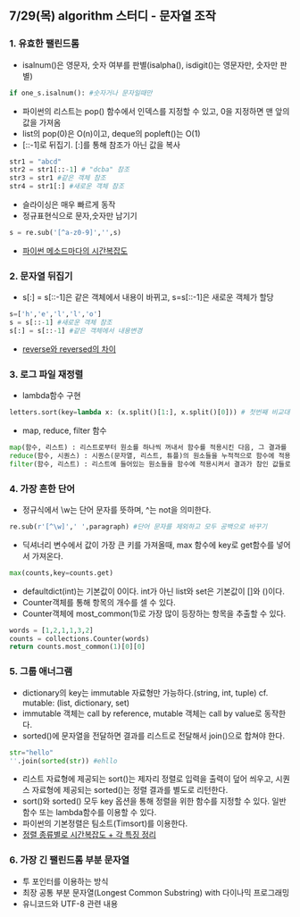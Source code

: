 ## 7/29(목) algorithm 스터디 - 문자열 조작
### 1. 유효한 팰린드롬
*  isalnum()은 영문자, 숫자 여부를 판별(isalpha(), isdigit()는 영문자만, 숫자만 판별)
```python
if one_s.isalnum(): #숫자거나 문자일때만
```

*  파이썬의 리스트는 pop() 함수에서 인덱스를 지정할 수 있고, 0을 지정하면 맨 앞의 값을 가져옴
*  list의 pop(0)은 O(n)이고, deque의 popleft()는 O(1)
*  [::-1]로 뒤집기. [:]를 통해 참조가 아닌 값을 복사
```python
str1 = "abcd"
str2 = str1[::-1] # "dcba" 참조
str3 = str1 #같은 객체 참조
str4 = str1[:] #새로운 객체 참조
```
*  슬라이싱은 매우 빠르게 동작
*  정규표현식으로 문자,숫자만 남기기
```python
s = re.sub('[^a-z0-9]','',s) 
```
*  [파이썬 메소드마다의 시간복잡도](https://wayhome25.github.io/python/2017/06/14/time-complexity)


### 2. 문자열 뒤집기
* s[:] = s[::-1]은 같은 객체에서 내용이 바뀌고, s=s[::-1]은 새로운 객체가 할당
```python
s=['h','e','l','l','o']
s = s[::-1] #새로운 객체 참조
s[:] = s[::-1] #같은 객체에서 내용변경
```
*  [reverse와 reversed의 차이](https://itholic.github.io/python-reverse-reversed/)


### 3. 로그 파일 재정렬
* lambda함수 구현
```python
letters.sort(key=lambda x: (x.split()[1:], x.split()[0])) # 첫번째 비교대상이 리스트
```
* map, reduce, filter 함수
```python
map(함수, 리스트) : 리스트로부터 원소를 하나씩 꺼내서 함수를 적용시킨 다음, 그 결과를 새로운 리스트에 담기
reduce(함수, 시퀀스) : 시퀀스(문자열, 리스트, 튜플)의 원소들을 누적적으로 함수에 적용
filter(함수, 리스트) : 리스트에 들어있는 원소들을 함수에 적용시켜서 결과가 참인 값들로 새로운 리스트 만들기

```


### 4. 가장 흔한 단어
* 정규식에서 \w는 단어 문자를 뜻하며, ^는 not을 의미한다.
```python
re.sub(r'[^\w]',' ',paragraph) #단어 문자를 제외하고 모두 공백으로 바꾸기
```
* 딕셔너리 변수에서 값이 가장 큰 키를 가져올때, max 함수에 key로 get함수를 넣어서 가져온다.
```python
max(counts,key=counts.get)
```
* defaultdict(int)는 기본값이 0이다. int가 아닌 list와 set은 기본값이 []와 ()이다.
* Counter객체를 통해 항목의 개수를 셀 수 있다.
* Counter객체에 most_common(1)로 가장 많이 등장하는 항목을 추출할 수 있다.
```python
words = [1,2,1,1,3,2]
counts = collections.Counter(words)
return counts.most_common(1)[0][0]
```


### 5. 그룹 애너그램
* dictionary의 key는 immutable 자료형만 가능하다.(string, int, tuple) cf. mutable: (list, dictionary, set)
* immutable 객체는 call by reference, mutable 객체는 call by value로 동작한다.
* sorted()에 문자열을 전달하면 결과를 리스트로 전달해서 join()으로 합쳐야 한다.
```python
str="hello"
''.join(sorted(str)) #ehllo
```
* 리스트 자료형에 제공되는 sort()는 제자리 정렬로 입력을 출력이 덮어 씌우고, 시퀀스 자료형에 제공되는 sorted()는 정렬 결과를 별도로 리턴한다.
* sort()와 sorted() 모두 key 옵션을 통해 정렬을 위한 함수를 지정할 수 있다. 일반 함수 또는 lambda함수를 이용할 수 있다.
* 파이썬의 기본정렬은 팀소트(Timsort)를 이용한다.
* [정렬 종류별로 시간복잡도 + 각 특징 정리](https://velog.io/@wan088/%EC%A0%95%EB%A0%AC-%EC%95%8C%EA%B3%A0%EB%A6%AC%EC%A6%98-%EC%A0%95%EB%A6%AC)


### 6. 가장 긴 팰린드롬 부분 문자열
* 투 포인터를 이용하는 방식
* 최장 공통 부분 문자열(Longest Common Substring) with 다이나믹 프로그래밍
* 유니코드와 UTF-8 관련 내용

